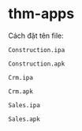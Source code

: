 # thm-apps

Cách đặt tên file:

`Construction.ipa`

`Construction.apk`

`Crm.ipa`

`Crm.apk`

`Sales.ipa`

`Sales.apk`
